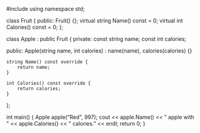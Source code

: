 #include <iostream>
using namespace std;

class Fruit {
public:
	Fruit() {};
	virtual string Name() const = 0;
	virtual int Calories() const = 0;
};

class Apple : public Fruit {
private:
	const string name;
	const int calories;

public:
	Apple(string name, int calories) : name(name), calories(calories) {}

	string Name() const override {
		return name;
	}

	int Calories() const override {
		return calories;
	}
};

int main() {
	Apple apple("Red", 997);
	cout <<  apple.Name() << " apple with " << apple.Calories() << " calories." << endl;
	return 0;
}

